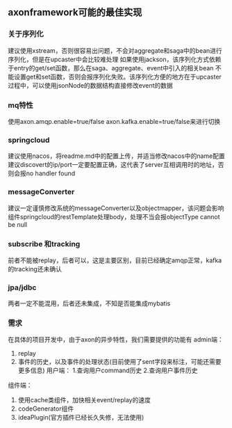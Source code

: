## axonframework可能的最佳实现

### 关于序列化
建议使用xstream，否则很容易出问题，不会对aggregate和saga中的bean进行序列化，但是在upcaster中会比较难处理
如果使用jackson，该序列化方式依赖于entry的get/set函数，那么在saga、aggregate、event中引入的相关bean 不能设置get和set函数，否则会报序列化失败。该序列化方便的地方在于upcaster过程中，可以使用jsonNode的数据结构直接修改event的数据

### mq特性
使用axon.amqp.enable=true/false axon.kafka.enable=true/false来进行切换

### springcloud
建议使用nacos，将readme.md中的配置上传，并适当修改nacos中的name配置
建议discovert的ip/port一定要配置正确，这代表了server互相调用时的地址，否则会报no handler found

### messageConverter
建议一定谨慎修改系统的messageConverter以及objectmapper，该问题会影响组件springcloud的restTemplate处理body，处理不当会报objectType cannot be null

### subscribe 和tracking
前者不能被replay，后者可以，这是主要区别，目前已经确定amqp正常，kafka的tracking还未确认

### jpa/jdbc
两者一定不能混用，后者还未集成，不知是否能集成mybatis

### 需求
在具体的项目开发中，由于axon的异步特性，我们需要提供的功能有
admin端：
1. replay
2. 事件的历史，以及事件的处理状态(目前使用了sent字段来标注，可能还需要更多信息)
用户端：
1.查询用户command历史
2.查询用户事件历史

组件端：
1. 使用cache类组件，加快相关event/replay的速度
2. codeGenerator组件
3. ideaPlugin(官方插件已经长久失修，无法使用)
